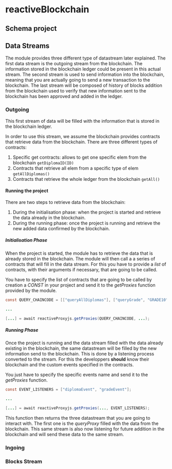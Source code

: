 # reactiveBlockchain

## Schema project

## Data Streams
The module provides three different type of datastream later explained. The first data stream is the outgoing stream from the blockchain. The information stored in the blockchain ledger could be present in this actual stream. The second stream is used to send information into the blockchain, meaning that you are actually going to send a new transaction to the blockchain. The last stream will be composed of history of blocks addition from the blockchain used to verify that new information sent to the blockchain has been approved and added in the ledger.

### Outgoing
This first stream of data will be filled with the information that is stored in the blockchain ledger. 

In order to use this stream, we assume the blockchain provides contracts that retrieve data from the blockchain. There are three different types of contracts:
1. Specific get contracts: allows to get one specific elem from the blockchain `getDiplomaID(ID)`
2. Contracts that retrieve all elem from a specific type of elem `getAllDiplomas()`
3. Contracts that retrieve the whole ledger from the blockchain `getAll()`

#### Running the project
There are two steps to retrieve data from the blockchain:
1. During the initialisation phase: when the project is started and retrieve the data already in the blockchain.
2. During the running phase: once the project is running and retrieve the new added data confirmed by the blockchain.

##### Initialisation Phase
When the project is started, the module has to retrieve the data that is already stored in the blockchain. The module will then call a a series of contracts that will fill in the data stream. For this you have to provide a *list* of contracts, with their arguments if necessary, that are going to be called. 

You have to specify the list of contracts that are going to be called by creation a *CONST* in your project and send it to the *getProxies* function provided by the module. 

```java
const QUERY_CHAINCODE = [["queryAllDiplomas"], ["queryGrade", "GRADE10"], ["queryGrade", "GRADE56"]];

...

[...] = await reactiveProxyjs.getProxies(QUERY_CHAINCODE, ...);

```

##### Running Phase
Once the project is running and the data stream filled with the data already existing in the blockchain, the same datastream will be filled by the new information send to the blockchain. This is done by a listening process converted to the stream. For this the developpers **should** know their blockchain and the custom events specified in the contracts.

You just have to specify the specific events name and send it to the *getProxies* function.

```java
const EVENT_LISTENERS = ["diplomaEvent", "gradeEvent"];

...

[...] = await reactiveProxyjs.getProxies(..., EVENT_LISTENERS);

```

This function then returns the three datastream that you are going to interact with. The first one is the *queryProxy* filled with the data from the blockchain. This same stream is also now listening for future addition in the blockchain and will send these data to the same stream.

### Ingoing

### Blocks Stream
